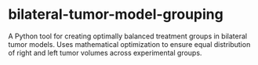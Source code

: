 # bilateral-tumor-model-grouping
A Python tool for creating optimally balanced treatment groups in bilateral tumor models. Uses mathematical optimization to ensure equal distribution of right and left tumor volumes across experimental groups.
